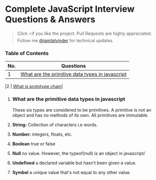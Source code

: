 # Complete JavaScript Interview Questions & Answers

> Click :star:if you like the project. Pull Requests are highly appreciated. Follow me
> [@iamtalvinder](https://www.linkedin.com/in/iamtalvinder/) for technical updates.

### Table of Contents

| No. | Questions                                                                                           |
| --- | --------------------------------------------------------------------------------------------------- |
| 1   | [What are the primitive data types in javascript](#what-are-the-primitive-data-types-in-javascript) |

|2 | [What is prototype chain](#what-is-a-prototype-chain)|

1. ### What are the primitive data types in javascript

   These six types are considered to be primitives. A primitive is not an object and has no methods
   of its own. All primitives are immutable.

1. **String:** Collection of characters i.e words.

2. **Number:** integers, floats, etc.

3. **Boolean** true or false

4. **Null** no value. However, the typeof(null) is an object in javascript/

5. **Undefined** a declared variable but hasn’t been given a value.

6. **Symbol** a unique value that's not equal to any other value.

